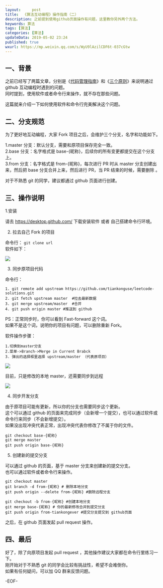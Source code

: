 ```yaml
---   
layout:     post  
title:  《算法互动编程》操作指南（二）
description: 之前提到使用github页面操作有问题，这里教你另外两个方法。    
keywords: 算法  
tags: [算法]    
categories: [算法]  
updateData: 2019-05-02 23:24   
published: true 
wxurl: https://mp.weixin.qq.com/s/WyU9lAzilCDF6t-037cGtw  
---  
```



## 一、背景  


之前已经写了两篇文章，分别是《[代码管理指南](https://mp.weixin.qq.com/s/NYAGJvHuCEtLh8fWHOzujw)》和《[三个原则](https://mp.weixin.qq.com/s/sOk4eAOs7jggEb2bpgNEwg)》来说明通过 github 互动编程时遇到的问题。  
同时提到，使用软件或者命令行来操作，就不存在那些问题。  


这篇就来介绍一下如何使用软件和命令行完美解决这个问题。


## 二、分支规范  


为了更好地互动编程，大家 Fork 项目之后，会维护三个分支，名字和功能如下。  


1.master 分支：默认分支，需要和原项目保存完全一致。  
2.base 分支：名字格式是 base-{昵称}，后续你的所有变更都提交在这个分支上。  
3.from 分支：名字格式是 from-{昵称}，每次进行 PR 时从 master 分支创建出来，然后把 base 分支合并上来，然后进行 PR，当 PR 结束的时候，需要删除 。  


对于不熟悉 git 的同学，建议都通过 github 页面进行创建。  


## 三、操作说明  


1.安装  


请去 https://desktop.github.com/   下载安装软件 或者 自己搭建命令行环境。  


2. 拉去自己 Fork 的项目  


命令行： `git clone url`  
软件如下：  


![](http://res.tiankonguse.com/images/2019/05/02/001.png)  


3. 同步原项目代码  


命令行：  


```
1. git remote add upstream https://github.com/tiankonguse/leetcode-solutions.git  
2. git fetch upstream master  #拉去最新数据  
3. git merge upstream/master  #合并  
4. git push origin master #推送到 github  
```


PS：正常同步时，你可以看到 Fast-forward 这个词。  
如果不是这个词，说明你的项目有问题，可以删除重新 Fork。  


软件操作步骤：  

```
1.切换到master分支  
2.菜单->Branch->Merge in Current Brabck  
3. 弹出的选择框里选择 upstream/master （代表原项目）  
```


![](http://res.tiankonguse.com/images/2019/05/02/002.png)  


目前，只是修改的本地 master，还需要同步到远程  


![](http://res.tiankonguse.com/images/2019/05/02/003.png)  


4. 同步开发分支  


由于原项目可能有更新，所以你的分支也需要同步这个更新。  
这个可以通过 github 的页面来完成同步（会新增一个提交），也可以通过软件或命令行来同步（不会新增提交）。  
如果没出现冲突代表正常，出现冲突代表你修改了不属于你的文件。  



```
git checkout base-{昵称}
git merge master
git push origin base-{昵称}
```


5. 创建新的提交分支  


可以通过 github 的页面，基于 master 分支来创建新的提交分支。  
也可以通过软件或者命令行来操作。  


```
git checkout master
git branch -d from-{昵称} # 删除本地分支
git push origin --delete from-{昵称} #删除远程分支

git checkout -b from-{昵称} #创建本地分支
git merge base-{昵称} # 你的最新修改合并到提交分支
git push origin from-tiankongever #提交分支提交到 github页面
```


之后，在 github 页面发起 pull request 操作。  


## 四、最后


好了，除了向原项目发起 pull request ，其他操作建议大家都在命令行里练习一下。  
刚开始对于不熟悉 git 的同学会比较有挑战性，希望不会难倒你。  
如果有任何疑问，可以加 QQ 群来反馈问题。  



-EOF-  


